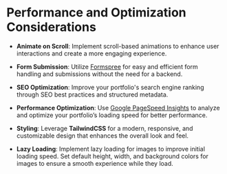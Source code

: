 # Performance and Optimization Considerations

- **Animate on Scroll**: Implement scroll-based animations to enhance user interactions and create a more engaging experience.
  
- **Form Submission**: Utilize [Formspree](https://formspree.io/) for easy and efficient form handling and submissions without the need for a backend.

- **SEO Optimization**: Improve your portfolio's search engine ranking through SEO best practices and structured metadata.

- **Performance Optimization**: Use [Google PageSpeed Insights](https://developers.google.com/speed/pagespeed/insights/) to analyze and optimize your portfolio’s loading speed for better performance.

- **Styling**: Leverage **TailwindCSS** for a modern, responsive, and customizable design that enhances the overall look and feel.

- **Lazy Loading**: Implement lazy loading for images to improve initial loading speed. Set default height, width, and background colors for images to ensure a smooth experience while they load.
